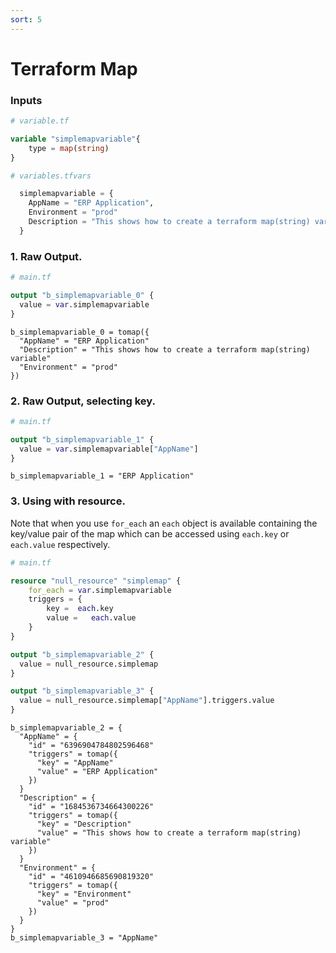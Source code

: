 ```yaml
---
sort: 5
---
```


# Terraform Map

### Inputs

```terraform
# variable.tf

variable "simplemapvariable"{
    type = map(string)
}
```

```terraform
# variables.tfvars

  simplemapvariable = {
    AppName = "ERP Application",
    Environment = "prod"
    Description = "This shows how to create a terraform map(string) variable"
  }

```

### 1. Raw Output.

```terraform
# main.tf

output "b_simplemapvariable_0" {
  value = var.simplemapvariable
}
```

```console
b_simplemapvariable_0 = tomap({
  "AppName" = "ERP Application"
  "Description" = "This shows how to create a terraform map(string) variable"
  "Environment" = "prod"
})
```

### 2. Raw Output, selecting key.

```terraform
# main.tf

output "b_simplemapvariable_1" {
  value = var.simplemapvariable["AppName"]
}
```

```console
b_simplemapvariable_1 = "ERP Application"
```

### 3. Using with resource.

Note that when you use `for_each` an `each` object is available containing the key/value pair of the map which can be accessed using `each.key` or `each.value` respectively.

```terraform
# main.tf

resource "null_resource" "simplemap" {
    for_each = var.simplemapvariable
    triggers = {
        key =  each.key
        value =   each.value
    }
}

output "b_simplemapvariable_2" {
  value = null_resource.simplemap
}

output "b_simplemapvariable_3" {
  value = null_resource.simplemap["AppName"].triggers.value
}
```

```console
b_simplemapvariable_2 = {
  "AppName" = {
    "id" = "6396904784802596468"
    "triggers" = tomap({
      "key" = "AppName"
      "value" = "ERP Application"
    })
  }
  "Description" = {
    "id" = "1684536734664300226"
    "triggers" = tomap({
      "key" = "Description"
      "value" = "This shows how to create a terraform map(string) variable"
    })
  }
  "Environment" = {
    "id" = "4610946685690819320"
    "triggers" = tomap({
      "key" = "Environment"
      "value" = "prod"
    })
  }
}
b_simplemapvariable_3 = "AppName"
```


